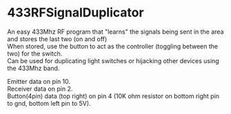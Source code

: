# 433RFSignalDuplicator

An easy 433Mhz RF program that "learns" the signals being sent in the area and stores the last two (on and off) <br>
When stored, use the button to act as the controller (toggling between the two) for the switch. <br>
Can be used for duplicating light switches or hijacking other devices using the 433Mhz band. <br>

Emitter data on pin 10. <br>
Receiver data on pin 2. <br>
Button(4pin) data (top right) on pin 4 (10K ohm resistor on bottom right pin to gnd, bottom left pin to 5V).
